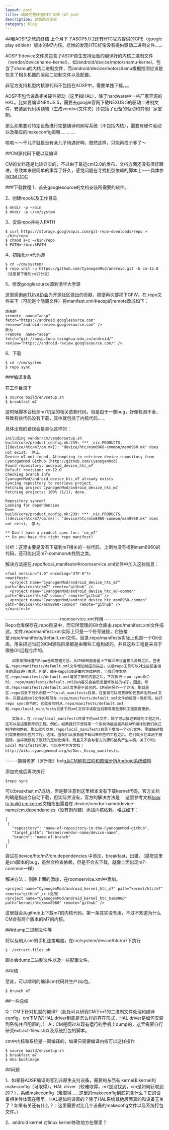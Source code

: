 ```yaml
---
layout: post
title: 编译完整CM至HTC ONE（m7 gsm）
description: 这篇绝对正经
category: blog
---
```


##我AOSP之旅的终结
上个月下了ASOP5.0.2还有HTC官方提供的GPE（google play edition）版本的M7内核。悲惨的发现HTC好像没有提供驱动二进制文件……


AOSP下device文件夹包含了ASOP原生支持设备的编译好的内核二进制文件（vendor/devicename-kernel）。如/android/device/moto/shamu-kernel，包含了shamu的内核二进制文件，而/android/device/moto/shamu根据推测应该是包含了相关机器的驱动二进制文件以及配置。

非官方支持机型内核源代码不包括在AOSP中，需要单独下载。。。


AOSP不包含设备相关硬件驱动（这里指HAL），除了hardware中一些厂家开源的HAL。比如要编译NEXUS 5，需要去google官网下载NEXUS 5的驱动二进制文件，安装到代码树顶端（生成vendor/文件夹）即包括了设备的驱动和其他厂家定制。

那么如果要对特定设备进行完整编译和刷写系统（不包括内核），需要有硬件驱动以及相应的makeconfig策略…………

咳咳～～干儿子就是没有亲儿子待遇好啊，既然这样，只能再找个爹了～

##CM源代码下载以及编译

CM的文档还是比较详实的，不过由于最近cm12.0的发布，文档方面还没有很好跟进，导致本来很简单的事弄了好久，感觉问题在寻找机型依赖的脚本上～～具体参照[CM DOC][]

###下载教程
1、首先googlesource的文档安装所需要的软件。

2、创建repo以及工作目录

	$ mkdir -p ~/bin
	$ mkdir -p ~/cm/system

3、安装repo并纳入PATH

	$ curl https://storage.googleapis.com/git-repo-downloads/repo > ~/bin/repo
	$ chmod a+x ~/bin/repo
	$ PATH=~/bin:$PATH

4、初始化cm代码源

	$ cd ~/cm/system/
	$ repo init -u https://github.com/CyanogenMod/android.git -b cm-12.0 （这里是下载的cm12分支）

5、修改googlesource源到清华大学源

这里感谢[@TUNA协会][]为开源社区做出的贡献，顺便再次鄙视下GFW。在.repo文件夹下（可能是个隐藏文件）将manifest.xml中aosp的remote改成如下：

	原先的
	<remote  name="aosp"
	fetch="https://android.googlesource.com"
	review="android-review.googlesource.com" />
	改为
	<remote  name="aosp"
	fetch="git://aosp.tuna.tsinghua.edu.cn/android/"
	review="https://android-review.googlesource.com/" />

6、下载

	$ cd ~/cm/system
	$ repo sync

###编译准备

在工作目录下
	
	$ source build/envsetup.sh
	$ breakfast m7

这时候脚本会检测m7机型的相关依赖代码，但是由于一些bug，好像检测不全，导致有些代码没有下载，其中就包括了内核代码……

具体出现的错误会是类似这样的：

	including vendor/cm/vendorsetup.sh
	build/core/product_config.mk:239: *** _nic.PRODUCTS.[[device/htc/m7/cm.mk]]: "device/htc/msm8960-common/msm8960.mk" does not exist。 停止。
	Device m7 not found. Attempting to retrieve device repository from CyanogenMod Github (http://github.com/CyanogenMod).
	Found repository: android_device_htc_m7
	Default revision: cm-12.0
	Checking branch info
	CyanogenMod/android_device_htc_m7 already exists
	Syncing repository to retrieve project.
	Fetching project CyanogenMod/android_device_htc_m7
	Fetching projects: 100% (1/1), done.  

	Repository synced!
	Looking for dependencies
	Done
	build/core/product_config.mk:239: *** _nic.PRODUCTS.[[device/htc/m7/cm.mk]]: "device/htc/msm8960-common/msm8960.mk" does not exist。 停止。

	** Don't have a product spec for: 'cm_m7'
	** Do you have the right repo manifest?

分析：这里主要是没有下载到m7相关的一些代码，上例为没有找到msm8960的代码，还可能出现m7-common未找到之类。

解决方法是在.repo/local_manifests中roomservice.xml文件中加入这些信息：

	<?xml version="1.0" encoding="UTF-8"?>
	<manifest>
	  <project name="CyanogenMod/android_device_htc_m7" path="device/htc/m7" remote="github" />
	  <project name="CyanogenMod/android_device_htc_m7-common" path="device/htc/m7-common" remote="github" />
	  <project name="CyanogenMod/android_device_htc_msm8960-common" path="device/htc/msm8960-common" remote="github" />
	</manifest>

---------------------------roomservice.xml作用---------------------------
Repo仓库保存在.repo目录中，而它所管理的Git仓库由.repo/manifest.xml文件描述。文件.repo/manifest.xml实际上只是一个符号链接，它链接至.repo/manifests/default.xml文件。目录.repo/manifests实际上也是一个Git仓库，用来描述当前的CM源码目录都是由哪些工程构成的，并且这些工程是来自于哪些Git远程仓库的。

       如果按照标准的Repo仓库管理方法，从CM源码服务器上下载回来设备相关源码之后，应该往.repo/manifests/default.xml文件增加相应的描述，以后repo工具可以对这些设备相关的源码进行管理。但是，由于Repo仓库是由官方维护的，当我们在本地往.repo/manifests/default.xml增加了新的内容之后，下次执行repo sync命令时，.repo/manifests/default.xml的内容又会被恢复至修改前的样子，因此，修改.repo/manifests/default.xml文件是不适合的。CM采用另外一个办法，那就是在.repo目录下另外创建一个local_manifests目录，在里面可以随意增加任意命名的xml文件，只要这些xml文件的规范与.repo/manifests/default.xml文件的规范一致即可。执行repo sync命令时，它就会同时从.repo/manifests/default.xml和.repo/local_manifests目录下的xml文件中读取当前都有哪些源码工程需要更新。

       实际上，在.repo/local_manifests目录下的xml文件，除了可以描述新增的工程之外，还可以描述要删除的工程。例如，如果我们不想将某一个系统功能或者系统APP编译到我们自己制作的ROM去，那么就可以在.repo/local_manifests目录下增加一个xml文件，里面描述我们需要删除对应的工程。这样，当我们从服务器下载回来相应的工程之后，它们就会在本地中被删除。这样就做到了很好的定制化编译，而且又不会与官方的源码结构产生冲突。关于CM的Local Manifests机制，可以参考官方文档：http://wiki.cyanogenmod.org/w/Doc:_Using_manifests。
------摘自老罗（罗升阳）bolg[从CM刷机过程和原理分析Android系统结构][]

添加完成后再次执行

	$repo sync

可以breakfast m7成功，但是要注意到这里根本没有下载kernel代码，官方文档的确是指出会自动下载，但实际并没有，官方的解决方法是：
这里参考文档[how to build cm kernel][]文档指出需要在 device/vendor-name/device-name/cm.dependencies（没有则创建）添加内核依赖，格式如下：

	[
	 {
	   "repository": "name-of-repository-in-the-CyanogenMod-github",
	   "target_path": "kernel/vendor-name/device-name",
	   "branch": "name-of-branch"
	 }
	]

尝试在device/htc/m7/cm.dependencies 中添加，breakfast，出错。（感觉这里是cm脚本的bug，虽然会检查依赖，但是不会去下载，就像上面出现m7-common一样）

解决方法：
删除上面的添加，在roomservice.xml中添加。

	<project name="CyanogenMod/android_kernel_htc_m7" path="kernel/htc/m7" remote="github" />（没用）
	<project name="CyanogenMod/android_kernel_htc_msm8960" path="kernel/htc/msm8960" remote="github" />

这里就会从github上下载m7的内核代码。第一条其实没有用，不过不知道为什么CM会有两个版本的M7的内核。

###dump二进制文件等

将以及刷入cm的手机连接电脑，在cm/system/device/htc/m7下执行

	$ ./extract-files.sh

脚本会dump二进制文件以及一些配置文件。

###结

至此，可以顺利的编译cm代码并生产zip包。

	$ brunch m7

##一些总结

Q：CM下针对机型的编译?（此处可以研究CM下m7的二进制文件处理和编译config，cm下M7的HAL driver到底是怎么样的存在形式，HAL driver是如何安装到系统并且配置的。）
A：CM是同过从现有运行的手机上dump的，这里需要自行研究extract-files.sh以及系统打包的脚本。

cm中内核和系统是一同编译的，如果只需要编译内核可以这样操作

	$ source build/envsetup.sh
	$ breakfast m7
	$ mka bootimage

##问题

1、如果将AOSP编译刷写到非原生支持设备，需要的东西有 kernel和kernel的makeconfig（可取得），HAL driver（较难取得，m7是没找到，cm是如何获取到的？），系统makeconfig（难取得……这里的makeconfig到底包含什么？它的设备相关性体现在哪里，HAL是如何设置的？除了HAL系统其他层面真的和设备无关了？如果有关还有什么？：这里需要对比几个设备的makecofig文件以及系统打包文件。）

2、android kernel 对linux kernel修改地方在哪里？

[CM DOC]:   http://wiki.cyanogenmod.org/w/Build_for_m7 "How to build cm for m7"
[@TUNA协会]: http://www.weibo.com/5402274706 "TUNA"
[从CM刷机过程和原理分析Android系统结构]: http://blog.csdn.net/luoshengyang/article/details/29688041 "blog"
[how to build cm kernel]: http://wiki.cyanogenmod.org/w/Doc:_integrated_kernel_building "how to build kernel"
